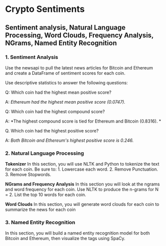 # Crypto Sentiments
## Sentiment analysis, Natural Language Processing, Word Clouds, Frequency Analysis, NGrams, Named Entity Recognition

### 1. Sentiment Analysis
Use the newsapi to pull the latest news articles for Bitcoin and Ethereum and create a DataFrame of sentiment scores for each coin.

Use descriptive statistics to answer the following questions: 

Q: Which coin had the highest mean positive score?

A: *Ethereum had the highest mean positive score (0.0747).*

Q: Which coin had the highest compound score?

A: *The highest compound score is tied for Ethereum and Bitcoin (0.8316). *

Q. Which coin had the highest positive score?

A: *Both Bitcoin and Ethereum's highest positive score is 0.246.*


### 2. Natural Language Processing
**Tokenizer**
In this section, you will use NLTK and Python to tokenize the text for each coin. Be sure to: 
    1. Lowercase each word. 
    2. Remove Punctuation. 
    3. Remove Stopwords.

**NGrams and Frequency Analysis**
In this section you will look at the ngrams and word frequency for each coin.
    Use NLTK to produce the n-grams for N = 2.
    List the top 10 words for each coin.
    
**Word Clouds**
In this section, you will generate word clouds for each coin to summarize the news for each coin

### 3. Named Entity Recognition

In this section, you will build a named entity recognition model for both Bitcoin and Ethereum, then visualize the tags using SpaCy.
